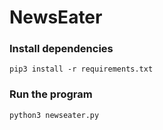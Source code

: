 # NewsEater

### Install dependencies
`pip3 install -r requirements.txt`

### Run the program
`python3 newseater.py`